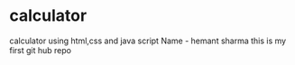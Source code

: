 # calculator
calculator using html,css and java script
Name - hemant sharma
this is my first git hub repo
